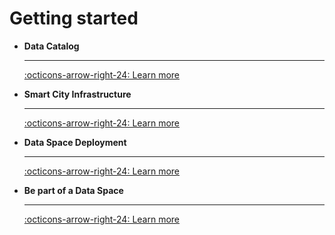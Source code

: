 # Getting started

<div class="grid cards" markdown>

-   __Data Catalog__

    ---

    [:octicons-arrow-right-24: Learn more](data_catalog/index.md)

-   __Smart City Infrastructure__

    ---

    [:octicons-arrow-right-24: Learn more](smart_city_infra/index.md)


-   __Data Space Deployment__

    ---

    [:octicons-arrow-right-24: Learn more](dataspace_deployment/index.md)


-   __Be part of a Data Space__

    ---

    [:octicons-arrow-right-24: Learn more](connect_to_dataspace/index.md)


</div>
